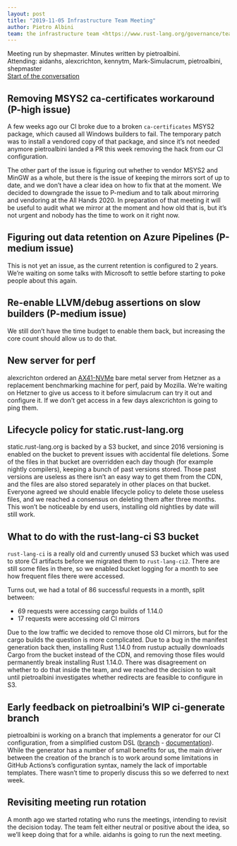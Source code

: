```yaml
---
layout: post
title: "2019-11-05 Infrastructure Team Meeting"
author: Pietro Albini
team: the infrastructure team <https://www.rust-lang.org/governance/teams/operations#infra>
---
```


Meeting run by shepmaster. Minutes written by pietroalbini.  
Attending: aidanhs, alexcrichton, kennytm, Mark-Simulacrum, pietroalbini, shepmaster  
[Start of the conversation](https://discordapp.com/channels/442252698964721669/443148319431065610/641335927721033732)

## Removing MSYS2 ca-certificates workaround (P-high issue)

A few weeks ago our CI broke due to a broken `ca-certificates` MSYS2 package,
which caused all Windows builders to fail. The temporary patch was to install a
vendored copy of that package, and since it’s not needed anymore pietroalbini
landed a PR this week removing the hack from our CI configuration.

The other part of the issue is figuring out whether to vendor MSYS2 and MinGW
as a whole, but there is the issue of keeping the mirrors sort of up to date,
and we don’t have a clear idea on how to fix that at the moment. We decided to
downgrade the issue to P-medium and to talk about mirroring and vendoring at
the All Hands 2020. In preparation of that meeting it will be useful to audit
what we mirror at the moment and how old that is, but it’s not urgent and
nobody has the time to work on it right now.

## Figuring out data retention on Azure Pipelines (P-medium issue)

This is not yet an issue, as the current retention is configured to 2 years.
We’re waiting on some talks with Microsoft to settle before starting to poke
people about this again.

## Re-enable LLVM/debug assertions on slow builders (P-medium issue)

We still don’t have the time budget to enable them back, but increasing the
core count should allow us to do that.

## New server for perf

alexcrichton ordered an
[AX41-NVMe](https://www.hetzner.com/dedicated-rootserver/ax41-nvme) bare metal
server from Hetzner as a replacement benchmarking machine for perf, paid by
Mozilla. We’re waiting on Hetzner to give us access to it before simulacrum can
try it out and configure it. If we don’t get access in a few days alexcrichton
is going to ping them.

## Lifecycle policy for static.rust-lang.org

static.rust-lang.org is backed by a S3 bucket, and since 2016 versioning is
enabled on the bucket to prevent issues with accidental file deletions. Some of
the files in that bucket are overridden each day though (for example nightly
compilers), keeping a bunch of past versions stored. Those past versions are
useless as there isn’t an easy way to get them from the CDN, and the files are
also stored separately in other places on that bucket. Everyone agreed we
should enable lifecycle policy to delete those useless files, and we reached a
consensus on deleting them after three months. This won’t be noticeable by end
users, installing old nightlies by date will still work.

## What to do with the rust-lang-ci S3 bucket

`rust-lang-ci` is a really old and currently unused S3 bucket which was used to
store CI artifacts before we migrated them to `rust-lang-ci2`. There are still
some files in there, so we enabled bucket logging for a month to see how
frequent files there were accessed.

Turns out, we had a total of 86 successful requests in a month, split between:

- 69 requests were accessing cargo builds of 1.14.0
- 17 requests were accessing old CI mirrors

Due to the low traffic we decided to remove those old CI mirrors, but for the
cargo builds the question is more complicated. Due to a bug in the manifest
generation back then, installing Rust 1.14.0 from rustup actually downloads
Cargo from the bucket instead of the CDN, and removing those files would
permanently break installing Rust 1.14.0. There was disagreement on whether to
do that inside the team, and we reached the decision to wait until pietroalbini
investigates whether redirects are feasible to configure in S3.

## Early feedback on pietroalbini’s WIP ci-generate branch

pietroalbini is working on a branch that implements a generator for our CI
configuration, from a simplified custom DSL
([branch](https://github.com/pietroalbini/rust/tree/ci-generate) -
[documentation](https://github.com/pietroalbini/rust/tree/ci-generate/src/tools/generate-ci-config)).
While the generator has a number of small benefits for us, the main driver
between the creation of the branch is to work around some limitations in GitHub
Actions’s configuration syntax, namely the lack of importable templates. There
wasn’t time to properly discuss this so we deferred to next week.

## Revisiting meeting run rotation

A month ago we started rotating who runs the meetings, intending to revisit the
decision today. The team felt either neutral or positive about the idea, so
we’ll keep doing that for a while. aidanhs is going to run the next meeting.
